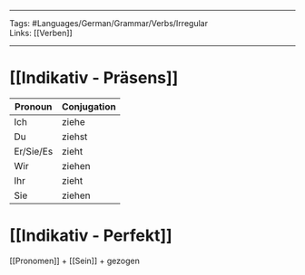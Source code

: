 ___
Tags: #Languages/German/Grammar/Verbs/Irregular  
Links: [[Verben]]
___
# [[Indikativ - Präsens]]
Pronoun|Conjugation
------------ | ------------
Ich | ziehe
Du | ziehst
Er/Sie/Es | zieht
Wir | ziehen
Ihr | zieht
Sie | ziehen


# [[Indikativ - Perfekt]]
[[Pronomen]] + [[Sein]] + gezogen